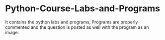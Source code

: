 # Python-Course-Labs-and-Programs
It contains the python labs and programs, Programs are properly commented and the question is posted as well with the program as an image.
